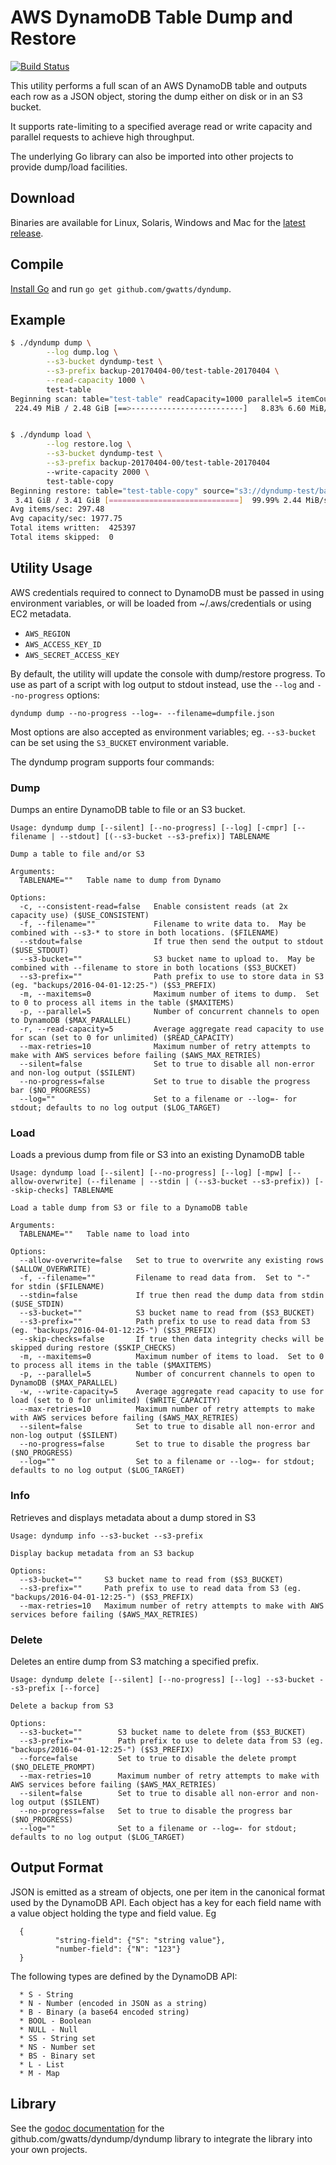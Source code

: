 # AWS DynamoDB Table Dump and Restore

[![Build Status](https://travis-ci.org/gwatts/dyndump.svg?branch=master)](https://travis-ci.org/gwatts/dyndump)


This utility performs a full scan of an AWS DynamoDB table and outputs each
row as a JSON object, storing the dump either on disk or in an S3 bucket.

It supports rate-limiting to a specified average read or write capacity and
parallel requests to achieve high throughput.

The underlying Go library can also be imported into other projects to provide
dump/load facilities.

## Download

Binaries are available for Linux, Solaris, Windows and Mac for the
[latest release](https://github.com/gwatts/dyndump/releases).

## Compile

[Install Go](https://golang.org/doc/install) and run
`go get github.com/gwatts/dyndump`.


## Example

```bash
$ ./dyndump dump \
        --log dump.log \
        --s3-bucket dyndump-test \
        --s3-prefix backup-20170404-00/test-table-20170404 \
        --read-capacity 1000 \
        test-table
Beginning scan: table="test-table" readCapacity=1000 parallel=5 itemCount=425397 totalSize=2.5 GB targets=s3://dyndump-test/backup-20170404-00/test-table-20170404
 224.49 MiB / 2.48 GiB [==>-------------------------]   8.83% 6.60 MiB/s 5m50s


$ ./dyndump load \
		--log restore.log \
		--s3-bucket dyndump-test \
		--s3-prefix backup-20170404-00/test-table-20170404
		--write-capacity 2000 \
		test-table-copy
Beginning restore: table="test-table-copy" source="s3://dyndump-test/backup-20170404-00/test-table-20170404" writeCapacity=2000 parallel=5 totalSize=3.4 GB allow-overwrite=false skip-checks=false
 3.41 GiB / 3.41 GiB [=============================]  99.99% 2.44 MiB/s 23m50s
Avg items/sec: 297.48
Avg capacity/sec: 1977.75
Total items written:  425397
Total items skipped:  0
```


## Utility Usage

AWS credentials required to connect to DynamoDB must be passed in using
environment variables, or will be loaded from ~/.aws/credentials or using EC2 metadata.

* `AWS_REGION`
* `AWS_ACCESS_KEY_ID`
* `AWS_SECRET_ACCESS_KEY`

By default, the utility will update the console with dump/restore progress.  To use
as part of a script with log output to stdout instead, use the `--log` and `--no-progress`
options:

```
dyndump dump --no-progress --log=- --filename=dumpfile.json
```

Most options are also accepted as environment variables; eg. `--s3-bucket` can
be set using the `S3_BUCKET` environment variable.

The dyndump program supports four commands:

### Dump

Dumps an entire DynamoDB table to file or an S3 bucket.

```
Usage: dyndump dump [--silent] [--no-progress] [--log] [-cmpr] [--filename | --stdout] [(--s3-bucket --s3-prefix)] TABLENAME

Dump a table to file and/or S3

Arguments:
  TABLENAME=""   Table name to dump from Dynamo

Options:
  -c, --consistent-read=false   Enable consistent reads (at 2x capacity use) ($USE_CONSISTENT)
  -f, --filename=""             Filename to write data to.  May be combined with --s3-* to store in both locations. ($FILENAME)
  --stdout=false                If true then send the output to stdout ($USE_STDOUT)
  --s3-bucket=""                S3 bucket name to upload to.  May be combined with --filename to store in both locations ($S3_BUCKET)
  --s3-prefix=""                Path prefix to use to store data in S3 (eg. "backups/2016-04-01-12:25-") ($S3_PREFIX)
  -m, --maxitems=0              Maximum number of items to dump.  Set to 0 to process all items in the table ($MAXITEMS)
  -p, --parallel=5              Number of concurrent channels to open to DynamoDB ($MAX_PARALLEL)
  -r, --read-capacity=5         Average aggregate read capacity to use for scan (set to 0 for unlimited) ($READ_CAPACITY)
  --max-retries=10              Maximum number of retry attempts to make with AWS services before failing ($AWS_MAX_RETRIES)
  --silent=false                Set to true to disable all non-error and non-log output ($SILENT)
  --no-progress=false           Set to true to disable the progress bar ($NO_PROGRESS)
  --log=""                      Set to a filename or --log=- for stdout; defaults to no log output ($LOG_TARGET)
```

### Load

Loads a previous dump from file or S3 into an existing DynamoDB table

```
Usage: dyndump load [--silent] [--no-progress] [--log] [-mpw] [--allow-overwrite] (--filename | --stdin | (--s3-bucket --s3-prefix)) [--skip-checks] TABLENAME

Load a table dump from S3 or file to a DynamoDB table

Arguments:
  TABLENAME=""   Table name to load into

Options:
  --allow-overwrite=false   Set to true to overwrite any existing rows ($ALLOW_OVERWRITE)
  -f, --filename=""         Filename to read data from.  Set to "-" for stdin ($FILENAME)
  --stdin=false             If true then read the dump data from stdin ($USE_STDIN)
  --s3-bucket=""            S3 bucket name to read from ($S3_BUCKET)
  --s3-prefix=""            Path prefix to use to read data from S3 (eg. "backups/2016-04-01-12:25-") ($S3_PREFIX)
  --skip-checks=false       If true then data integrity checks will be skipped during restore ($SKIP_CHECKS)
  -m, --maxitems=0          Maximum number of items to load.  Set to 0 to process all items in the table ($MAXITEMS)
  -p, --parallel=5          Number of concurrent channels to open to DynamoDB ($MAX_PARALLEL)
  -w, --write-capacity=5    Average aggregate read capacity to use for load (set to 0 for unlimited) ($WRITE_CAPACITY)
  --max-retries=10          Maximum number of retry attempts to make with AWS services before failing ($AWS_MAX_RETRIES)
  --silent=false            Set to true to disable all non-error and non-log output ($SILENT)
  --no-progress=false       Set to true to disable the progress bar ($NO_PROGRESS)
  --log=""                  Set to a filename or --log=- for stdout; defaults to no log output ($LOG_TARGET)
```

### Info

Retrieves and displays metadata about a dump stored in S3

```
Usage: dyndump info --s3-bucket --s3-prefix

Display backup metadata from an S3 backup

Options:
  --s3-bucket=""     S3 bucket name to read from ($S3_BUCKET)
  --s3-prefix=""     Path prefix to use to read data from S3 (eg. "backups/2016-04-01-12:25-") ($S3_PREFIX)
  --max-retries=10   Maximum number of retry attempts to make with AWS services before failing ($AWS_MAX_RETRIES)
```

### Delete

Deletes an entire dump from S3 matching a specified prefix.

```
Usage: dyndump delete [--silent] [--no-progress] [--log] --s3-bucket --s3-prefix [--force]

Delete a backup from S3

Options:
  --s3-bucket=""        S3 bucket name to delete from ($S3_BUCKET)
  --s3-prefix=""        Path prefix to use to delete data from S3 (eg. "backups/2016-04-01-12:25-") ($S3_PREFIX)
  --force=false         Set to true to disable the delete prompt ($NO_DELETE_PROMPT)
  --max-retries=10      Maximum number of retry attempts to make with AWS services before failing ($AWS_MAX_RETRIES)
  --silent=false        Set to true to disable all non-error and non-log output ($SILENT)
  --no-progress=false   Set to true to disable the progress bar ($NO_PROGRESS)
  --log=""              Set to a filename or --log=- for stdout; defaults to no log output ($LOG_TARGET)
```


## Output Format

JSON is emitted as a stream of objects, one per item in the canonical format
used by the DynamoDB API.  Each object has a key for each field name with a
value object holding the type and field value.  Eg

```
  {
          "string-field": {"S": "string value"},
          "number-field": {"N": "123"}
  }
```

The following types are defined by the DynamoDB API:

```
  * S - String
  * N - Number (encoded in JSON as a string)
  * B - Binary (a base64 encoded string)
  * BOOL - Boolean
  * NULL - Null
  * SS - String set
  * NS - Number set
  * BS - Binary set
  * L - List
  * M - Map
```


## Library

See the [godoc documentation](https://godoc.org/github.com/gwatts/dyndump/dyndump)
for the github.com/gwatts/dyndump/dyndump library to integrate the library into
your own projects.

